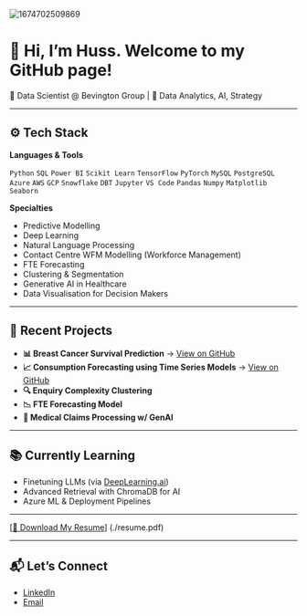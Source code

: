 ![1674702509869](https://github.com/user-attachments/assets/ee4f8b34-b9f2-4d2c-9b7e-0c2138f60819)

# 👋 Hi, I’m Huss. Welcome to my GitHub page!

💼 Data Scientist @ Bevington Group | 🧠 Data Analytics, AI, Strategy

---

## ⚙️ Tech Stack

**Languages & Tools**  

`Python` `SQL` `Power BI` `Scikit Learn` `TensorFlow` `PyTorch` `MySQL` `PostgreSQL` `Azure` `AWS` `GCP` `Snowflake` `DBT` `Jupyter` `VS Code` `Pandas` `Numpy` `Matplotlib` `Seaborn`

**Specialties**  
- Predictive Modelling
- Deep Learning
- Natural Language Processing 
- Contact Centre WFM Modelling (Workforce Management)  
- FTE Forecasting  
- Clustering & Segmentation  
- Generative AI in Healthcare  
- Data Visualisation for Decision Makers

---

## 🧠 Recent Projects
- **📊 Breast Cancer Survival Prediction** → [View on GitHub](https://github.com/husskhosravi/breast-cancer-survival)
- **📈 Consumption Forecasting using Time Series Models** → [View on GitHub](https://github.com/husskhosravi/ML-timeseries-forecasting)
- **🔍 Enquiry Complexity Clustering** 
- **📉 FTE Forecasting Model**  
- **🧾 Medical Claims Processing w/ GenAI**

---

## 📚 Currently Learning
- Finetuning LLMs (via [DeepLearning.ai](https://www.deeplearning.ai))
- Advanced Retrieval with ChromaDB for AI
- Azure ML & Deployment Pipelines

---

[[📄 Download My Resume](https://img.shields.io/badge/Resume-PDF-blue)] (./resume.pdf)

---

## 📬 Let’s Connect
- [LinkedIn](https://www.linkedin.com/in/huss-khosravi/)
- [Email](mailto:huss.khosravi@gmail.com)

